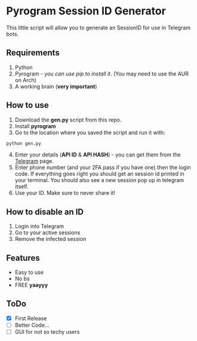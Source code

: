 
# Pyrogram Session ID Generator

This little script will allow you to generate an SessionID for use in Telegram bots.



## Requirements

1. Python
2. Pyrogram - *you can use pip to install it*. (You may need to use the AUR on Arch)
3. A working brain (**very important**)


## How to use

1. Download the **gen.py** script from this repo.
2. Install **pyrogram**
3. Go to the location where you saved the script and run it with:

```bash
python gen.py
```

4. Enter your details (**API ID** & **API HASH**) - you can get them from the [Telegram](https://my.telegram.org/auth) page.
5. Enter phone number (and your 2FA pass if you have one) then the login code. If everything goes right you should get an session id printed in your terminal. You should also see a new session pop up in telegram itself.
6. Use your ID. Make sure to never share it!


## How to disable an ID

1. Login into Telegram
2. Go to your active sessions
3. Remove the infected session


## Features

- Easy to use
- No bs
- FREE **yaayyy**

## ToDo

- [x] First Release
- [ ] Better Code...
- [ ] GUI for not so techy users

